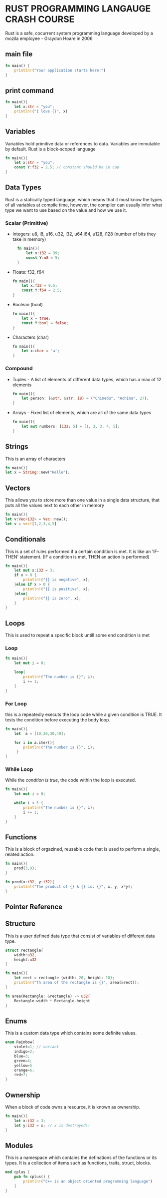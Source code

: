# RUST PROGRAMMING LANGAUGE CRASH COURSE

Rust is a safe, cocurrent system programming language developed by a mozila employee -
 Graydon Hoare in 2006

## main file

```rs
fn main() {
    println!("Your application starts here!")
}
```

## print command

```rs
fn main(){
    let x:str = "you";
    println!("I love {}", x)
}
```

## Variables

Variables hold primitive data or references to data. Variables are immutable by default.
Rust is a block-scoped language

```rs
fn main(){
    let x:str = "you";
    const Y:f32 = 2.5; // constant should be in cap
}
```

## Data Types

Rust is a statically typed language, which means that it must know the types of all variables at compile time, however, the compiler can usually infer what type we want to use based on the value and how we use it.

### Scalar (Primitive)

- Integers: u8, i8, u16, u32, i32, u64,i64, u128, i128 (number of bits they take in memory)
  
  ```rs
    fn main(){
        let x:i32 = 39;
        const Y:u8 = 5;
    }
   ```

- Floats:  f32, f64
  
    ```rs
    fn main(){
        let x:f32 = 0.5;
        const Y:f64 = 2.5;
    }
   ```

- Boolean (bool)

    ```rs
    fn main(){
        let x = true;
        const Y:bool = false;
    }
   ```

- Characters (char)

    ```rs
    fn main(){
        let x:char = 'a';
    }
    ```

### Compound

- Tuples -  A list of elements of different data types, which has a max of 12 elements
  
    ```rs
    fn main(){
        let person: (&str, &str, i8) = ("Chinedu", "Achina", 27);
    }
    ```

- Arrays - Fixed list of elements, which are all of the same data types  
  
    ```rs
    fn main(){
        let mut numbers: [i32; 5] = [1, 2, 3, 4, 5];
    }
    ```

## Strings

This is an array of characters

```rs
fn main(){
let x = String::new("Hello");
```

## Vectors

This allows you to store more than one value in a single data structure,
that puts all the values next to each other in memory

```rs
fn main(){
let v:Vec<i32> = Vec::new();
let v = vec![1,2,3,4,5]
```

## Conditionals

This is a set of rules performed if a certain condition is met. It is like an 'IF-THEN' statement.
(IF a condition is met, THEN an action is performed)

```rs
fn main(){
    let mut x:i32 = 3;
    if x < 0 {
        println!("{} is negative", x);
    }else if x > 0 {
        println!("{} is positive", x);
    }else{
        println!("{} is zero", x);
    }
}
```

## Loops

This is used to repeat a specific block untill some end condition is met

### Loop

```rs
fn main(){
    let mut i = 0;

    loop{
        println!("The number is {}", i);
        i += 1;
    }
}
```

### For Loop

this is a repeatedly executs the loop code while a given condition is TRUE.
It tests the condition before executing the body loop.

```rs
fn main(){
    let  a = [10,20,30,40];

    for i in a.iter(){
        println!("The number is {}", i);
     }
}
```

### While Loop

While the *condtion is true*, the code within the loop is executed.

```rs
fn main(){
    let mut i = 0;

    while i < 5 {
        println!("The number is {}", i);
        i += 1;
    }
}
```

## Functions

This is a block of orgazined, reusable code that is used to perform a single, related action.

```rs
fn main(){
    prod(3,9);
}

fn prod(x:i32, y:i32){
    println!("The product of {} & {} is: {}", x, y, x*y);
}
```

## Pointer Reference

## Structure

This is a user defined data type that consist of variables of different data type.

```rs
struct rectangle{
    width:u32,
    height:u32
}

fn main(){
    let rect = rectangle {width: 20, height: 10};
    println!("Th area of the rectangle is {}", area(&rect));
}

fn area(Rectangle: &rectangle) -> u32{
    Rectangle.width * Rectangle.height
}

```

## Enums

This is a custom data type which contains some definite values.

```rs
enum Rainbow{
    violet=1; // variant
    indigo=2;
    blue=3;
    green=4;
    yellow=5
    orange=6;
    red=7;
}
```

## Ownership

When a block of code owns a resource, it is known as ownership.

```rs
fn main(){
    let x:i32 = 3;
    let y:i32 = x; // x is destroyed!!
}
```

## Modules

This is a namespace which contains the definations of the functions or its types.
It is a collection of items such as functions, traits, struct, blocks.

```rs
mod cplus {
    pub fn cplus() {
        println!("C++ is an object oriented programming language")
    }
}
```
